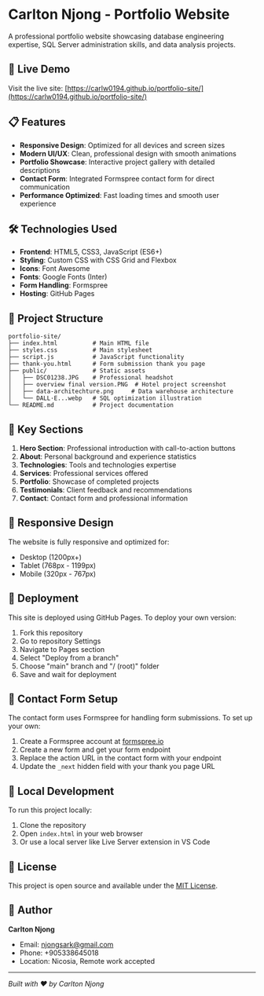 # Carlton Njong - Portfolio Website

A professional portfolio website showcasing database engineering expertise, SQL Server administration skills, and data analysis projects.

## 🚀 Live Demo

Visit the live site: [https://carlw0194.github.io/portfolio-site/](https://carlw0194.github.io/portfolio-site/)

## 📋 Features

- **Responsive Design**: Optimized for all devices and screen sizes
- **Modern UI/UX**: Clean, professional design with smooth animations
- **Portfolio Showcase**: Interactive project gallery with detailed descriptions
- **Contact Form**: Integrated Formspree contact form for direct communication
- **Performance Optimized**: Fast loading times and smooth user experience

## 🛠️ Technologies Used

- **Frontend**: HTML5, CSS3, JavaScript (ES6+)
- **Styling**: Custom CSS with CSS Grid and Flexbox
- **Icons**: Font Awesome
- **Fonts**: Google Fonts (Inter)
- **Form Handling**: Formspree
- **Hosting**: GitHub Pages

## 📁 Project Structure

```
portfolio-site/
├── index.html          # Main HTML file
├── styles.css          # Main stylesheet
├── script.js           # JavaScript functionality
├── thank-you.html      # Form submission thank you page
├── public/             # Static assets
│   ├── DSC01238.JPG    # Professional headshot
│   ├── overview final version.PNG  # Hotel project screenshot
│   ├── data-architechture.png     # Data warehouse architecture
│   └── DALL·E...webp   # SQL optimization illustration
└── README.md           # Project documentation
```

## 🎯 Key Sections

1. **Hero Section**: Professional introduction with call-to-action buttons
2. **About**: Personal background and experience statistics
3. **Technologies**: Tools and technologies expertise
4. **Services**: Professional services offered
5. **Portfolio**: Showcase of completed projects
6. **Testimonials**: Client feedback and recommendations
7. **Contact**: Contact form and professional information

## 📱 Responsive Design

The website is fully responsive and optimized for:
- Desktop (1200px+)
- Tablet (768px - 1199px)
- Mobile (320px - 767px)

## 🚀 Deployment

This site is deployed using GitHub Pages. To deploy your own version:

1. Fork this repository
2. Go to repository Settings
3. Navigate to Pages section
4. Select "Deploy from a branch"
5. Choose "main" branch and "/ (root)" folder
6. Save and wait for deployment

## 📧 Contact Form Setup

The contact form uses Formspree for handling form submissions. To set up your own:

1. Create a Formspree account at [formspree.io](https://formspree.io)
2. Create a new form and get your form endpoint
3. Replace the action URL in the contact form with your endpoint
4. Update the `_next` hidden field with your thank you page URL

## 🔧 Local Development

To run this project locally:

1. Clone the repository
2. Open `index.html` in your web browser
3. Or use a local server like Live Server extension in VS Code

## 📄 License

This project is open source and available under the [MIT License](LICENSE).

## 👤 Author

**Carlton Njong**
- Email: njongsark@gmail.com
- Phone: +905338645018
- Location: Nicosia, Remote work accepted

---

*Built with ❤️ by Carlton Njong*
